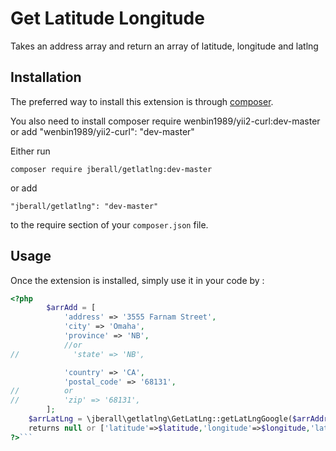Get Latitude Longitude
======================
Takes an address array and return an array of latitude, longitude and latlng

Installation
------------

The preferred way to install this extension is through [composer](http://getcomposer.org/download/).

You also need to install 
composer require wenbin1989/yii2-curl:dev-master
or add 
"wenbin1989/yii2-curl": "dev-master"

Either run

```
composer require jberall/getlatlng:dev-master 
```

or add

```
"jberall/getlatlng": "dev-master"

```

to the require section of your `composer.json` file.


Usage
-----

Once the extension is installed, simply use it in your code by  :

```php
<?php 
        $arrAdd = [
            'address' => '3555 Farnam Street',
            'city' => 'Omaha',
            'province' => 'NB',
            //or 
//            'state' => 'NB',

            'country' => 'CA',
            'postal_code' => '68131',
//          or 
//          'zip' => '68131',
        ];    
    $arrLatLng = \jberall\getlatlng\GetLatLng::getLatLngGoogle($arrAddress); 
    returns null or ['latitude'=>$latitude,'longitude'=>$longitude,'latlng'=>$latlng]
?>```